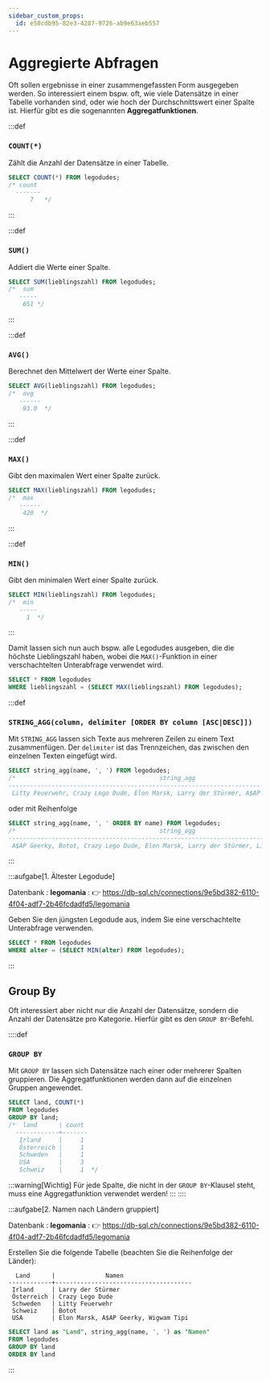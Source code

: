 ```yaml
---
sidebar_custom_props:
  id: e50cdb95-82e3-4287-9726-ab9e63aeb557
---
```


# Aggregierte Abfragen

Oft sollen ergebnisse in einer zusammengefassten Form ausgegeben werden. So interessiert einem bspw. oft, wie viele Datensätze in einer Tabelle vorhanden sind, oder wie hoch der Durchschnittswert einer Spalte ist. Hierfür gibt es die sogenannten __Aggregatfunktionen__.

:::def
### `COUNT(*)`

Zählt die Anzahl der Datensätze in einer Tabelle.

```sql
SELECT COUNT(*) FROM legodudes;
/* count 
  -------
      7   */
```
:::


:::def
### `SUM()`

Addiert die Werte einer Spalte.

```sql
SELECT SUM(lieblingszahl) FROM legodudes;
/*  sum 
   -----
    651 */
```
:::

:::def
### `AVG()`

Berechnet den Mittelwert der Werte einer Spalte.

```sql
SELECT AVG(lieblingszahl) FROM legodudes;
/*  avg 
   ------
    93.0  */
```
:::

:::def
### `MAX()`

Gibt den maximalen Wert einer Spalte zurück.

```sql
SELECT MAX(lieblingszahl) FROM legodudes;
/*  max 
   ------
    420  */
```
:::

:::def
### `MIN()`

Gibt den minimalen Wert einer Spalte zurück.

```sql
SELECT MIN(lieblingszahl) FROM legodudes;
/*  min 
   -----
     1  */
```
:::

Damit lassen sich nun auch bspw. alle Legodudes ausgeben, die die höchste Lieblingszahl haben, wobei die `MAX()`-Funktion in einer verschachtelten Unterabfrage verwendet wird.

```sql
SELECT * FROM legodudes 
WHERE lieblingszahl = (SELECT MAX(lieblingszahl) FROM legodudes);
```


:::def
### `STRING_AGG(column, delimiter [ORDER BY column [ASC|DESC]])`

Mit `STRING_AGG` lassen sich Texte aus mehreren Zeilen zu einem Text zusammenfügen. Der `delimiter` ist das Trennzeichen, das zwischen den einzelnen Texten eingefügt wird.

```sql
SELECT string_agg(name, ', ') FROM legodudes;
/*                                        string_agg                                                 
--------------------------------------------------------------------------------------------------
 Litty Feuerwehr, Crazy Lego Dude, Elon Marsk, Larry der Stürmer, A$AP Geerky, Wigwam Tipi, Botot  */
```

oder mit Reihenfolge

```sql
SELECT string_agg(name, ', ' ORDER BY name) FROM legodudes;
/*                                        string_agg                                                 
--------------------------------------------------------------------------------------------------
 A$AP Geerky, Botot, Crazy Lego Dude, Elon Marsk, Larry der Stürmer, Litty Feuerwehr, Wigwam Tipi  */
```
:::

:::aufgabe[1. Ältester Legodude]
<Answer type="state" webKey="5c502b3e-547a-4aab-929e-bedc944e8a1f" />

Datenbank
: __legomania__
: 👉 https://db-sql.ch/connections/9e5bd382-6110-4f04-adf7-2b46fcdadfd5/legomania

Geben Sie den jüngsten Legodude aus, indem Sie eine verschachtelte Unterabfrage verwenden.

<Answer type="text" webKey="55a6f5b1-4ce1-4c8a-82f9-3e0247272352" monospace />
<Solution webKey="44077255-cf6b-4d5f-a152-de6c3cf6e37e">

```sql
SELECT * FROM legodudes 
WHERE alter = (SELECT MIN(alter) FROM legodudes);
```
</Solution>
:::

## Group By
Oft interessiert aber nicht nur die Anzahl der Datensätze, sondern die Anzahl der Datensätze pro Kategorie. Hierfür gibt es den `GROUP BY`-Befehl.

::::def
### `GROUP BY`

Mit `GROUP BY` lassen sich Datensätze nach einer oder mehrerer Spalten gruppieren. Die Aggregatfunktionen werden dann auf die einzelnen Gruppen angewendet.

```sql
SELECT land, COUNT(*) 
FROM legodudes 
GROUP BY land;
/*  land      | count 
  ------------+-------
   Irland     |     1 
   Österreich |     1 
   Schweden   |     1 
   USA        |     3 
   Schweiz    |     1  */
```

:::warning[Wichtig]
Für jede Spalte, die nicht in der `GROUP BY`-Klausel steht, muss eine Aggregatfunktion verwendet werden!
:::
::::

:::aufgabe[2. Namen nach Ländern gruppiert]
<Answer type="state" webKey="fbbb07f6-cd07-4efe-90db-6138295f49ac" />


Datenbank
: __legomania__
: 👉 https://db-sql.ch/connections/9e5bd382-6110-4f04-adf7-2b46fcdadfd5/legomania

Erstellen Sie die folgende Tabelle (beachten Sie die Reihenfolge der Länder):

```  
  Land      |              Namen                   
------------+--------------------------------------
 Irland     | Larry der Stürmer                    
 Österreich | Crazy Lego Dude                      
 Schweden   | Litty Feuerwehr                      
 Schweiz    | Botot                                
 USA        | Elon Marsk, A$AP Geerky, Wigwam Tipi 
 ```

<Answer type="text" webKey="77d74a75-a953-460d-bf21-09b81af0c8e5" />

<Solution webKey="cec19b30-2764-41f8-aaf5-58082370ed20">

```sql
SELECT land as "Land", string_agg(name, ', ') as "Namen"
FROM legodudes
GROUP BY land
ORDER BY land
```
</Solution>
:::
